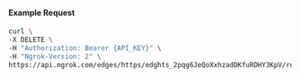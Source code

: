 <!-- Code generated for API Clients. DO NOT EDIT. -->

#### Example Request

```bash
curl \
-X DELETE \
-H "Authorization: Bearer {API_KEY}" \
-H "Ngrok-Version: 2" \
https://api.ngrok.com/edges/https/edghts_2pqg6JeQoXxhzadDKfuRDHY3KpV/routes/edghtsrt_2pqg6KZR9cVSaZZmzxZSKv85Yrt/saml
```
